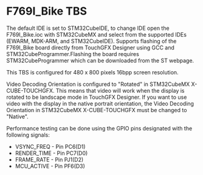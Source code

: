 # F769I_Bike TBS

The default IDE is set to STM32CubeIDE, to change IDE open the F769I_Bike.ioc with STM32CubeMX and select from the supported IDEs (EWARM, MDK-ARM, and STM32CubeIDE). Supports flashing of the F769I_Bike board directly from TouchGFX Designer using GCC and STM32CubeProgrammer.Flashing the board requires STM32CubeProgrammer which can be downloaded from the ST webpage.

This TBS is configured for 480 x 800 pixels 16bpp screen resolution.

Video Decoding Orientation is configured to "Rotated" in STM32CubeMX X-CUBE-TOUCHGFX. This means that video will work when the display is rotated to be landscape mode in TouchGFX Designer. If you want to use video with the display in the native portrait orientation, the Video Decoding Orientation in STM32CubeMX X-CUBE-TOUCHGFX must be changed to "Native".

Performance testing can be done using the GPIO pins designated with the following signals:
- VSYNC_FREQ  - Pin PC6(D1)
- RENDER_TIME - Pin PC7(D0)
- FRAME_RATE  - Pin PJ1(D2)
- MCU_ACTIVE  - Pin PF6(D3)
